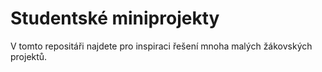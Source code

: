 # Studentské miniprojekty

V tomto repositáři najdete pro inspiraci řešení mnoha malých žákovských projektů.
